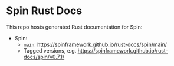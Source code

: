 # Spin Rust Docs

This repo hosts generated Rust documentation for Spin:

- Spin:
  - `main`: <https://spinframework.github.io/rust-docs/spin/main/>
  - Tagged versions, e.g. <https://spinframework.github.io/rust-docs/spin/v0.7.1/>
  